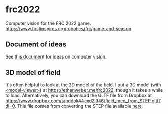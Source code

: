 # frc2022
Computer vision for the FRC 2022 game. https://www.firstinspires.org/robotics/frc/game-and-season

## Document of ideas
See [this document](https://docs.google.com/document/d/10BlNTFawGEbrFasofzRswhALcV09fiv7EoyN65pqw2g/edit?usp=sharing) for ideas on computer vision.

## 3D model of field
It's often helpful to look at the 3D model of the field. I put a 3D model (with [<model-viewer\>](https://modelviewer.dev)) at https://ethanweber.me/frc2022, though it takes a while to load. Alternatively, you can download the GLTF file from Dropbox at https://www.dropbox.com/s/pddok44cxd2i946/field_med_from_STEP.gltf?dl=0. This file comes from converting the STEP file available [here](https://www.firstinspires.org/robotics/frc/playing-field).

